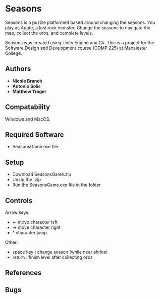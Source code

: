 # Seasons
Seasons is a puzzle platformed based around changing the seasons. You play as Agate, a lost rock monster. Change the seasons to navigate the map, collect the orbs, and complete levels.

Seasons was created using Unity Engine and C#. This is a project for the Software Design and Development course (COMP 225) at Macalester College.

## Authors

* **Nicole Branch** 
* **Antonio Solis**
* **Matthew Trager**

## Compatability

Windows and MacOS.

## Required Software

* SeasonsGame.exe file. 

## Setup

* Download SeasonsGame.zip
* Unzip the .zip
* Run the SeasonsGame.exe file in the folder

## Controls

Arrow keys:

* <- move character left
* -> move character right 
* ^ character jump

Other:
* space key : change season (while near shrine)
* return : finish level after collecting orbs


## References 

## Bugs
